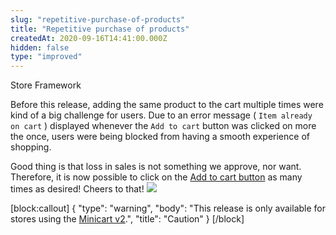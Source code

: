 ```yaml
---
slug: "repetitive-purchase-of-products"
title: "Repetitive purchase of products"
createdAt: 2020-09-16T14:41:00.000Z
hidden: false
type: "improved"
---
```


<div class="badge" id="store-framework">Store Framework</div>

Before this release, adding the same product to the cart multiple times were kind of a big challenge for users. Due to an error message ( `Item already on cart` ) displayed whenever the `Add to cart` button was clicked on more the once,  users were being blocked from having a smooth experience of shopping.

Good thing is that loss in sales is not something we approve, nor want. Therefore, it is now possible to click on the [Add to cart button](https://vtex.io/docs/components/content-blocks/vtex.add-to-cart-button/) as many times as desired! Cheers to that!
![](https://cdn.jsdelivr.net/gh/vtexdocs/dev-portal-content@readme-docs/docs/release-notes/cbaf8d8-add-to-cart-loop_14.gif)

[block:callout]
{
  "type": "warning",
  "body": "This release is only available for stores using the [Minicart v2](https://vtex.io/docs/components/content-blocks/vtex.minicart/).",
  "title": "Caution"
}
[/block]
